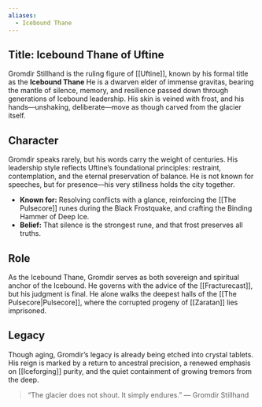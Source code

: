 ```yaml
---
aliases:
  - Icebound Thane
---
```

## Title: Icebound Thane of Uftine

Gromdir Stillhand is the ruling figure of [[Uftine]], known by his formal title as the **Icebound Thane** He is a dwarven elder of immense gravitas, bearing the mantle of silence, memory, and resilience passed down through generations of Icebound leadership. His skin is veined with frost, and his hands—unshaking, deliberate—move as though carved from the glacier itself.

## Character
Gromdir speaks rarely, but his words carry the weight of centuries. His leadership style reflects Uftine’s foundational principles: restraint, contemplation, and the eternal preservation of balance. He is not known for speeches, but for presence—his very stillness holds the city together.

- **Known for:** Resolving conflicts with a glance, reinforcing the [[The Pulsecore]] runes during the Black Frostquake, and crafting the Binding Hammer of Deep Ice.
- **Belief:** That silence is the strongest rune, and that frost preserves all truths.

## Role
As the Icebound Thane, Gromdir serves as both sovereign and spiritual anchor of the Icebound. He governs with the advice of the [[Fracturecast]], but his judgment is final. He alone walks the deepest halls of the [[The Pulsecore|Pulsecore]], where the corrupted progeny of [[Zaratan]] lies imprisoned.

## Legacy
Though aging, Gromdir’s legacy is already being etched into crystal tablets. His reign is marked by a return to ancestral precision, a renewed emphasis on [[Iceforging]] purity, and the quiet containment of growing tremors from the deep.

> “The glacier does not shout. It simply endures.” — Gromdir Stillhand